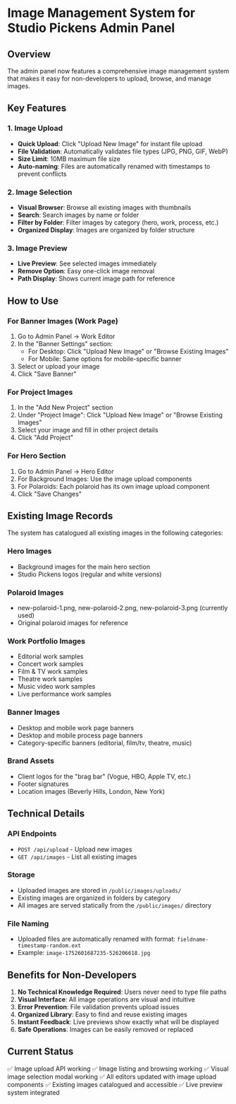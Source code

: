 # Image Management System for Studio Pickens Admin Panel

## Overview
The admin panel now features a comprehensive image management system that makes it easy for non-developers to upload, browse, and manage images.

## Key Features

### 1. Image Upload
- **Quick Upload**: Click "Upload New Image" for instant file upload
- **File Validation**: Automatically validates file types (JPG, PNG, GIF, WebP)
- **Size Limit**: 10MB maximum file size
- **Auto-naming**: Files are automatically renamed with timestamps to prevent conflicts

### 2. Image Selection
- **Visual Browser**: Browse all existing images with thumbnails
- **Search**: Search images by name or folder
- **Filter by Folder**: Filter images by category (hero, work, process, etc.)
- **Organized Display**: Images are organized by folder structure

### 3. Image Preview
- **Live Preview**: See selected images immediately
- **Remove Option**: Easy one-click image removal
- **Path Display**: Shows current image path for reference

## How to Use

### For Banner Images (Work Page)
1. Go to Admin Panel → Work Editor
2. In the "Banner Settings" section:
   - For Desktop: Click "Upload New Image" or "Browse Existing Images"
   - For Mobile: Same options for mobile-specific banner
3. Select or upload your image
4. Click "Save Banner"

### For Project Images
1. In the "Add New Project" section
2. Under "Project Image": Click "Upload New Image" or "Browse Existing Images"
3. Select your image and fill in other project details
4. Click "Add Project"

### For Hero Section
1. Go to Admin Panel → Hero Editor
2. For Background Images: Use the image upload components
3. For Polaroids: Each polaroid has its own image upload component
4. Click "Save Changes"

## Existing Image Records

The system has catalogued all existing images in the following categories:

### Hero Images
- Background images for the main hero section
- Studio Pickens logos (regular and white versions)

### Polaroid Images
- new-polaroid-1.png, new-polaroid-2.png, new-polaroid-3.png (currently used)
- Original polaroid images for reference

### Work Portfolio Images
- Editorial work samples
- Concert work samples
- Film & TV work samples
- Theatre work samples
- Music video work samples
- Live performance work samples

### Banner Images
- Desktop and mobile work page banners
- Desktop and mobile process page banners
- Category-specific banners (editorial, film/tv, theatre, music)

### Brand Assets
- Client logos for the "brag bar" (Vogue, HBO, Apple TV, etc.)
- Footer signatures
- Location images (Beverly Hills, London, New York)

## Technical Details

### API Endpoints
- `POST /api/upload` - Upload new images
- `GET /api/images` - List all existing images

### Storage
- Uploaded images are stored in `/public/images/uploads/`
- Existing images are organized in folders by category
- All images are served statically from the `/public/images/` directory

### File Naming
- Uploaded files are automatically renamed with format: `fieldname-timestamp-random.ext`
- Example: `image-1752601687235-526206618.jpg`

## Benefits for Non-Developers

1. **No Technical Knowledge Required**: Users never need to type file paths
2. **Visual Interface**: All image operations are visual and intuitive
3. **Error Prevention**: File validation prevents upload issues
4. **Organized Library**: Easy to find and reuse existing images
5. **Instant Feedback**: Live previews show exactly what will be displayed
6. **Safe Operations**: Images can be easily removed or replaced

## Current Status
✅ Image upload API working
✅ Image listing and browsing working
✅ Visual image selection modal working
✅ All editors updated with image upload components
✅ Existing images catalogued and accessible
✅ Live preview system integrated
